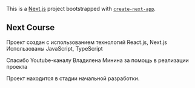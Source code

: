 This is a [Next.js](https://nextjs.org/) project bootstrapped with [`create-next-app`](https://github.com/vercel/next.js/tree/canary/packages/create-next-app).

## Next Course

Проект создан с использованием технологий React.js, Next.js
Использованы JavaScript, TypeScript

Спасибо Youtube-каналу Владилена Минина за помощь в реализации проекта

Проект находится в стадии начальной разработки.
